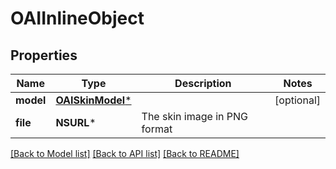 # OAIInlineObject

## Properties
Name | Type | Description | Notes
------------ | ------------- | ------------- | -------------
**model** | [**OAISkinModel***](OAISkinModel.md) |  | [optional] 
**file** | **NSURL*** | The skin image in PNG format | 

[[Back to Model list]](../README.md#documentation-for-models) [[Back to API list]](../README.md#documentation-for-api-endpoints) [[Back to README]](../README.md)


